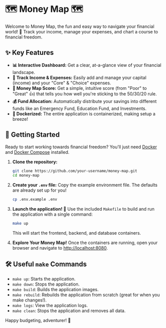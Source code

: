# 🗺️ Money Map 🗺️

Welcome to Money Map, the fun and easy way to navigate your financial world! 🧭 Track your income, manage your expenses, and chart a course to financial freedom.
## ✨ Key Features

-   **📊 Interactive Dashboard:** Get a clear, at-a-glance view of your financial landscape.
-   **💸 Track Income & Expenses:** Easily add and manage your capital (income) and your "Core" & "Choice" expenses.
-   **💯 Money Map Score:** Get a simple, intuitive score (from "Poor" to "Great" 👍) that tells you how well you're sticking to the 50/30/20 rule.
-   **💰 Fund Allocation:** Automatically distribute your savings into different funds like an Emergency Fund, Education Fund, and Investments.
-   **🐳 Dockerized:** The entire application is containerized, making setup a breeze!

## 🚀 Getting Started

Ready to start working towards financial freedom? You'll just need [Docker](https://docs.docker.com/get-docker/) and [Docker Compose](https://docs.docker.com/compose/install/) installed.

1.  **Clone the repository:**
    ```sh
    git clone https://github.com/your-username/money-map.git
    cd money-map
    ```

2.  **Create your `.env` file:**
    Copy the example environment file. The defaults are already set up for you!
    ```sh
    cp .env.example .env
    ```

3.  **Launch the application! 🚀**
    Use the included `Makefile` to build and run the application with a single command:
    ```sh
    make up
    ```
    This will start the frontend, backend, and database containers.

4.  **Explore Your Money Map!**
    Once the containers are running, open your browser and navigate to [http://localhost:8080](http://localhost:8080).

## 🛠️ Useful `make` Commands

-   `make up`: Starts the application.
-   `make down`: Stops the application.
-   `make build`: Builds the application images.
-   `make rebuild`: Rebuilds the application from scratch (great for when you make changes!).
-   `make logs`: View the application logs.
-   `make clean`: Stops the application and removes all data.

Happy budgeting, adventurer! 🎉

